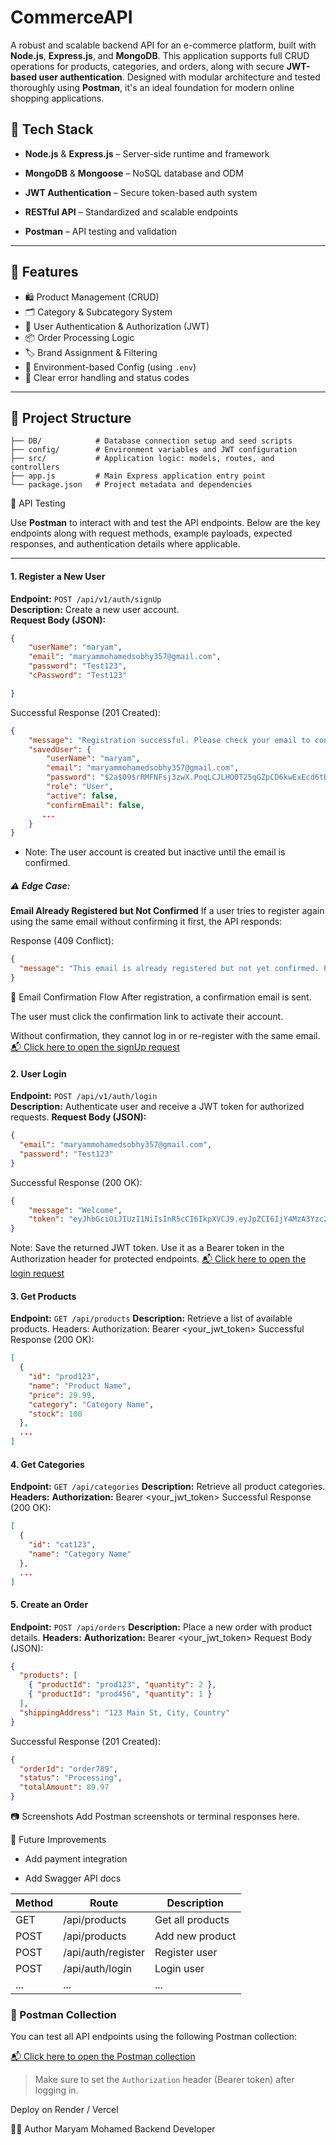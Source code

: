 # CommerceAPI 

A robust and scalable backend API for an e-commerce platform, built with **Node.js**, **Express.js**, and **MongoDB**. This application supports full CRUD operations for products, categories, and orders, along with secure **JWT-based user authentication**. Designed with modular architecture and tested thoroughly using **Postman**, it's an ideal foundation for modern online shopping applications.

## 🔧 Tech Stack

- **Node.js** & **Express.js** – Server-side runtime and framework

- **MongoDB** & **Mongoose** – NoSQL database and ODM

- **JWT Authentication** – Secure token-based auth system

- **RESTful API** – Standardized and scalable endpoints

- **Postman** – API testing and validation

---

## 🚀 Features

- 🛍️ Product Management (CRUD)
- 🗂️ Category & Subcategory System
- 🔐 User Authentication & Authorization (JWT)
- 📦 Order Processing Logic
- 🏷️ Brand Assignment & Filtering
- 📄 Environment-based Config (using `.env`)
- 💬 Clear error handling and status codes

---

## 📁 Project Structure

```
├── DB/            # Database connection setup and seed scripts
├── config/        # Environment variables and JWT configuration
├── src/           # Application logic: models, routes, and controllers
├── app.js         # Main Express application entry point
└── package.json   # Project metadata and dependencies
```




🧪 API Testing

Use **Postman** to interact with and test the API endpoints. Below are the key endpoints along with request methods, example payloads, expected responses, and authentication details where applicable.


---

#### 1. Register a New User  
**Endpoint:** `POST /api/v1/auth/signUp`  
**Description:** Create a new user account.  
**Request Body (JSON):**
```json
{
    "userName": "maryam",
    "email": "maryammohamedsobhy357@gmail.com",
    "password": "Test123",
    "cPassword": "Test123"

}
```

Successful Response (201 Created):
```json
{
    "message": "Registration successful. Please check your email to confirm your account.",
    "savedUser": {
        "userName": "maryam",
        "email": "maryammohamedsobhy357@gmail.com",
        "password": "$2a$09$rRMFNFsj3zwX.PoqLCJLHO0T25qGZpCD6kwExEcd6tBa8ES1Ozqy6",
        "role": "User",
        "active": false,
        "confirmEmail": false,
       ...
    }
}


```
- Note: The user account is created but inactive until the email is confirmed.

##### ⚠️ Edge Case:
**Email Already Registered but Not Confirmed**
If a user tries to register again using the same email without confirming it first, the API responds:

Response (409 Conflict):

```json
{
  "message": "This email is already registered but not yet confirmed. Please check your inbox to confirm your email."
}
```
🔗 Email Confirmation Flow
After registration, a confirmation email is sent.

The user must click the confirmation link to activate their account.

Without confirmation, they cannot log in or re-register with the same email.
[📬 Click here to open the signUp request](https://www.postman.com/graduation-space-584306/commerceapi/request/5ugm73s/commerceapi?action=share&creator=21090382&ctx=documentation)


#### 2. User Login
**Endpoint:** `POST /api/v1/auth/login`  
**Description:** Authenticate user and receive a JWT token for authorized requests. 
**Request Body (JSON):**

```json
{ 
  "email": "maryammohamedsobhy357@gmail.com",
  "password": "Test123"
}
```
Successful Response (200 OK):

```json
{
    "message": "Welcome",
    "token": "eyJhbGciOiJIUzI1NiIsInR5cCI6IkpXVCJ9.eyJpZCI6IjY4MzA3Yzc2ZjIwMmJlMjE1NjI4NWYxNCIsImlzTG9nZ2VkSW4iOnRydWUsImlhdCI6MTc0ODAwOTg0NiwiZXhwIjoxNzQ4MTgyNjQ2fQ.8WpE8Z1MQWN9ArenhgzFQtfkfkPLr8mXbE_4G8LEqps"
}
```
Note: Save the returned JWT token. Use it as a Bearer token in the Authorization header for protected endpoints.
[📬 Click here to open the login request](https://graduation-space-584306.postman.co/workspace/My-Workspace~d8e95f0f-1d84-4459-8a9c-dd43a2344723/request/21090382-15c1da63-376a-4e91-b0e1-399f5358e75c)


#### 3. Get Products
**Endpoint:** `GET /api/products`
**Description:** Retrieve a list of available products.
Headers:
Authorization: Bearer <your_jwt_token>
Successful Response (200 OK):

```json
[
  {
    "id": "prod123",
    "name": "Product Name",
    "price": 29.99,
    "category": "Category Name",
    "stock": 100
  },
  ...
]
```

#### 4. Get Categories
**Endpoint:** `GET /api/categories`
**Description:** Retrieve all product categories.
**Headers:**
**Authorization:** Bearer <your_jwt_token>
Successful Response (200 OK):

```json
[
  {
    "id": "cat123",
    "name": "Category Name"
  },
  ...
]
```

#### 5. Create an Order
**Endpoint:** `POST /api/orders`
**Description:** Place a new order with product details.
**Headers:**
**Authorization:** Bearer <your_jwt_token>
Request Body (JSON):

```json
{
  "products": [
    { "productId": "prod123", "quantity": 2 },
    { "productId": "prod456", "quantity": 1 }
  ],
  "shippingAddress": "123 Main St, City, Country"
}
```
Successful Response (201 Created):

```json
{
  "orderId": "order789",
  "status": "Processing",
  "totalAmount": 89.97
}
```


📷 Screenshots
Add Postman screenshots or terminal responses here.

📌 Future Improvements
- Add payment integration

- Add Swagger API docs

| Method | Route              | Description      |
| ------ | ------------------ | ---------------- |
| GET    | /api/products      | Get all products |
| POST   | /api/products      | Add new product  |
| POST   | /api/auth/register | Register user    |
| POST   | /api/auth/login    | Login user       |
| ...    | ...                | ...              |




### 🔗 Postman Collection

You can test all API endpoints using the following Postman collection:

[📬 Click here to open the Postman collection](https://www.postman.com/your-link-here)

> Make sure to set the `Authorization` header (Bearer token) after logging in.

Deploy on Render / Vercel

👩‍💻 Author
Maryam Mohamed
Backend Developer

